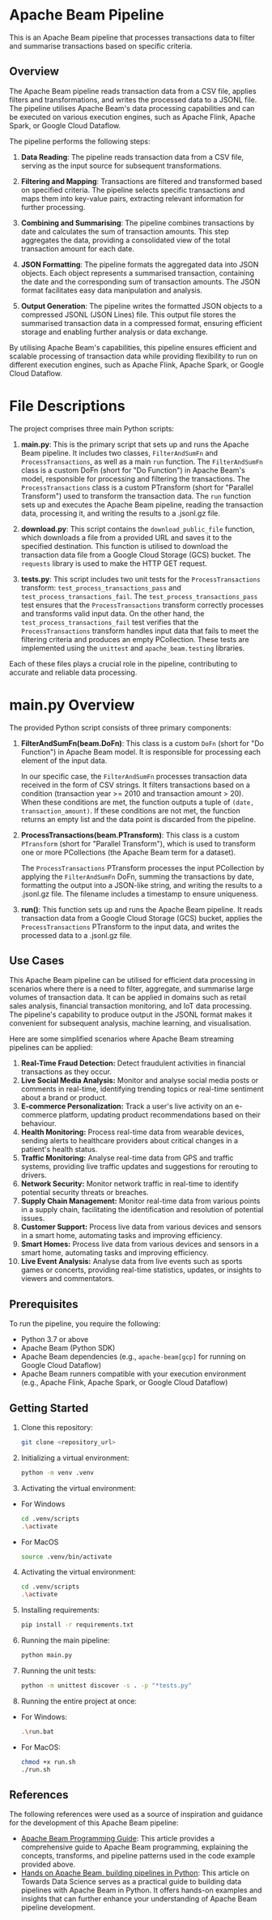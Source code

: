 # Apache Beam Pipeline

This is an Apache Beam pipeline that processes transactions data to filter and summarise transactions based on specific criteria.

## Overview

The Apache Beam pipeline reads transaction data from a CSV file, applies filters and transformations, and writes the processed data to a JSONL file. The pipeline utilises Apache Beam's data processing capabilities and can be executed on various execution engines, such as Apache Flink, Apache Spark, or Google Cloud Dataflow.

The pipeline performs the following steps:

1. **Data Reading**: The pipeline reads transaction data from a CSV file, serving as the input source for subsequent transformations.

2. **Filtering and Mapping**: Transactions are filtered and transformed based on specified criteria. The pipeline selects specific transactions and maps them into key-value pairs, extracting relevant information for further processing.

3. **Combining and Summarising**: The pipeline combines transactions by date and calculates the sum of transaction amounts. This step aggregates the data, providing a consolidated view of the total transaction amount for each date.

4. **JSON Formatting**: The pipeline formats the aggregated data into JSON objects. Each object represents a summarised transaction, containing the date and the corresponding sum of transaction amounts. The JSON format facilitates easy data manipulation and analysis.

5. **Output Generation**: The pipeline writes the formatted JSON objects to a compressed JSONL (JSON Lines) file. This output file stores the summarised transaction data in a compressed format, ensuring efficient storage and enabling further analysis or data exchange.

By utilising Apache Beam's capabilities, this pipeline ensures efficient and scalable processing of transaction data while providing flexibility to run on different execution engines, such as Apache Flink, Apache Spark, or Google Cloud Dataflow.

# File Descriptions

The project comprises three main Python scripts:

1. **main.py**: This is the primary script that sets up and runs the Apache Beam pipeline. It includes two classes, `FilterAndSumFn` and `ProcessTransactions`, as well as a main `run` function. The `FilterAndSumFn` class is a custom DoFn (short for "Do Function") in Apache Beam's model, responsible for processing and filtering the transactions. The `ProcessTransactions` class is a custom PTransform (short for "Parallel Transform") used to transform the transaction data. The `run` function sets up and executes the Apache Beam pipeline, reading the transaction data, processing it, and writing the results to a .jsonl.gz file.

2. **download.py**: This script contains the `download_public_file` function, which downloads a file from a provided URL and saves it to the specified destination. This function is utilised to download the transaction data file from a Google Cloud Storage (GCS) bucket. The `requests` library is used to make the HTTP GET request.

3. **tests.py**: This script includes two unit tests for the `ProcessTransactions` transform: `test_process_transactions_pass` and `test_process_transactions_fail`. The `test_process_transactions_pass` test ensures that the `ProcessTransactions` transform correctly processes and transforms valid input data. On the other hand, the `test_process_transactions_fail` test verifies that the `ProcessTransactions` transform handles input data that fails to meet the filtering criteria and produces an empty PCollection. These tests are implemented using the `unittest` and `apache_beam.testing` libraries.

Each of these files plays a crucial role in the pipeline, contributing to accurate and reliable data processing.


# main.py Overview

The provided Python script consists of three primary components:

1. **FilterAndSumFn(beam.DoFn)**: This class is a custom `DoFn` (short for "Do Function") in Apache Beam model. It is responsible for processing each element of the input data.

    In our specific case, the `FilterAndSumFn` processes transaction data received in the form of CSV strings. It filters transactions based on a condition (transaction year >= 2010 and transaction amount > 20). When these conditions are met, the function outputs a tuple of `(date, transaction_amount)`. If these conditions are not met, the function returns an empty list and the data point is discarded from the pipeline.

2. **ProcessTransactions(beam.PTransform)**: This class is a custom `PTransform` (short for "Parallel Transform"), which is used to transform one or more PCollections (the Apache Beam term for a dataset). 

    The `ProcessTransactions` PTransform processes the input PCollection by applying the `FilterAndSumFn` DoFn, summing the transactions by date, formatting the output into a JSON-like string, and writing the results to a .jsonl.gz file. The filename includes a timestamp to ensure uniqueness. 

3. **run()**: This function sets up and runs the Apache Beam pipeline. It reads transaction data from a Google Cloud Storage (GCS) bucket, applies the `ProcessTransactions` PTransform to the input data, and writes the processed data to a .jsonl.gz file.

## Use Cases

This Apache Beam pipeline can be utilised for efficient data processing in scenarios where there is a need to filter, aggregate, and summarise large volumes of transaction data. It can be applied in domains such as retail sales analysis, financial transaction monitoring, and IoT data processing. The pipeline's capability to produce output in the JSONL format makes it convenient for subsequent analysis, machine learning, and visualisation.

Here are some simplified scenarios where Apache Beam streaming pipelines can be applied:

1. **Real-Time Fraud Detection:** Detect fraudulent activities in financial transactions as they occur.
2. **Live Social Media Analysis:** Monitor and analyse social media posts or comments in real-time, identifying trending topics or real-time sentiment about a brand or product.
3. **E-commerce Personalization:** Track a user's live activity on an e-commerce platform, updating product recommendations based on their behaviour.
4. **Health Monitoring:** Process real-time data from wearable devices, sending alerts to healthcare providers about critical changes in a patient's health status.
5. **Traffic Monitoring:** Analyse real-time data from GPS and traffic systems, providing live traffic updates and suggestions for rerouting to drivers.
6. **Network Security:** Monitor network traffic in real-time to identify potential security threats or breaches.
7. **Supply Chain Management:** Monitor real-time data from various points in a supply chain, facilitating the identification and resolution of potential issues.
8. **Customer Support:** Process live data from various devices and sensors in a smart home, automating tasks and improving efficiency.
9. **Smart Homes:** Process live data from various devices and sensors in a smart home, automating tasks and improving efficiency.
10. **Live Event Analysis:** Analyse data from live events such as sports games or concerts, providing real-time statistics, updates, or insights to viewers and commentators.


## Prerequisites

To run the pipeline, you require the following:

- Python 3.7 or above
- Apache Beam (Python SDK)
- Apache Beam dependencies (e.g., `apache-beam[gcp]` for running on Google Cloud Dataflow)
- Apache Beam runners compatible with your execution environment (e.g., Apache Flink, Apache Spark, or Google Cloud Dataflow)

## Getting Started

1. Clone this repository:

   ```bash
   git clone <repository_url>

2. Initializing a virtual environment:

    ```bash
    python -m venv .venv

3. Activating the virtual environment:

* For Windows
    ```bash
    cd .venv/scripts
    .\activate

* For MacOS
    ```bash
    source .venv/bin/activate

4. Activating the virtual environment:

    ```bash
    cd .venv/scripts
    .\activate

5. Installing requirements:

    ```bash
    pip install -r requirements.txt

6. Running the main pipeline:

    ```bash
    python main.py

7. Running the unit tests:

    ```bash
    python -m unittest discover -s . -p "*tests.py"

8. Running the entire project at once:
* For Windows:
    ```bash
    .\run.bat

* For MacOS:
    ```bash
    chmod +x run.sh
    ./run.sh

## References

The following references were used as a source of inspiration and guidance for the development of this Apache Beam pipeline:

- [Apache Beam Programming Guide](https://beam.apache.org/documentation/programming-guide/): This article provides a comprehensive guide to Apache Beam programming, explaining the concepts, transforms, and pipeline patterns used in the code example provided above.
- [Hands on Apache Beam, building pipelines in Python](https://towardsdatascience.com/hands-on-apache-beam-building-data-pipelines-in-python-6548898b66a5): This article on Towards Data Science serves as a practical guide to building data pipelines with Apache Beam in Python. It offers hands-on examples and insights that can further enhance your understanding of Apache Beam pipeline development.